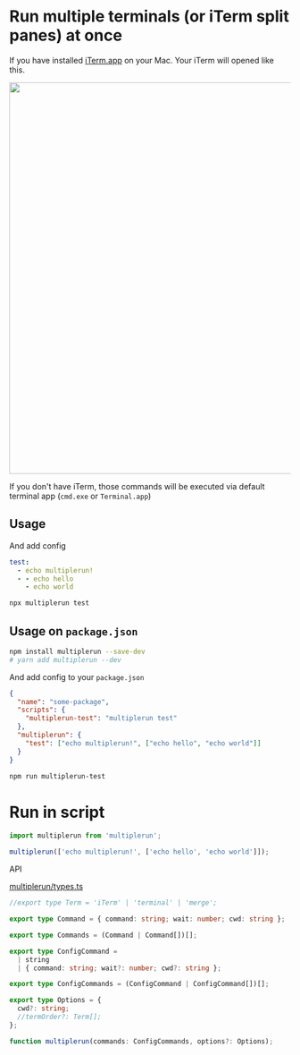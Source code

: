 # Run multiple terminals (or iTerm split panes) at once

If you have installed [iTerm.app](https://www.iterm2.com/) on your Mac. Your iTerm will opened like this.

<img src="https://raw.githubusercontent.com/iamssen/multiplerun/master/readme-assets/iTerm.png" width="700"/>

If you don't have iTerm, those commands will be executed via default terminal app (`cmd.exe` or `Terminal.app`)

## Usage

And add config

```yaml
test:
  - echo multiplerun!
  - - echo hello
    - echo world
```

```sh
npx multiplerun test
```

## Usage on `package.json`

```sh
npm install multiplerun --save-dev
# yarn add multiplerun --dev
```

And add config to your `package.json`

```json
{
  "name": "some-package",
  "scripts": {
    "multiplerun-test": "multiplerun test"
  },
  "multiplerun": {
    "test": ["echo multiplerun!", ["echo hello", "echo world"]]
  }
}
```

```sh
npm run multiplerun-test
```

# Run in script

```js
import multiplerun from 'multiplerun';

multiplerun(['echo multiplerun!', ['echo hello', 'echo world']]);
```

API

<!-- source ./src/multiplerun/types.ts -->

[multiplerun/types.ts](src/multiplerun/types.ts)

```ts
//export type Term = 'iTerm' | 'terminal' | 'merge';

export type Command = { command: string; wait: number; cwd: string };

export type Commands = (Command | Command[])[];

export type ConfigCommand =
  | string
  | { command: string; wait?: number; cwd?: string };

export type ConfigCommands = (ConfigCommand | ConfigCommand[])[];

export type Options = {
  cwd?: string;
  //termOrder?: Term[];
};
```

<!-- /source -->

```ts
function multiplerun(commands: ConfigCommands, options?: Options);
```
